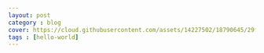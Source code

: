 ```yaml
---
layout: post
category : blog
cover: https://cloud.githubusercontent.com/assets/14227502/18790645/29fbb290-81e2-11e6-9fbf-a5650585ba6b.jpg
tags : [hello-world]
---
```


